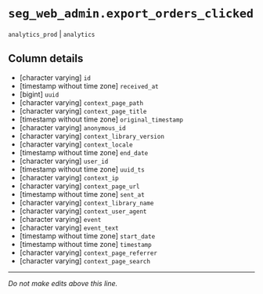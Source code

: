 # `seg_web_admin.export_orders_clicked`
`analytics_prod` | `analytics`

## Column details
* [character varying] `id`
* [timestamp without time zone] `received_at`
* [bigint]    `uuid`
* [character varying] `context_page_path`
* [character varying] `context_page_title`
* [timestamp without time zone] `original_timestamp`
* [character varying] `anonymous_id`
* [character varying] `context_library_version`
* [character varying] `context_locale`
* [timestamp without time zone] `end_date`
* [character varying] `user_id`
* [timestamp without time zone] `uuid_ts`
* [character varying] `context_ip`
* [character varying] `context_page_url`
* [timestamp without time zone] `sent_at`
* [character varying] `context_library_name`
* [character varying] `context_user_agent`
* [character varying] `event`
* [character varying] `event_text`
* [timestamp without time zone] `start_date`
* [timestamp without time zone] `timestamp`
* [character varying] `context_page_referrer`
* [character varying] `context_page_search`

-------------------------------------------------------------------------------
*Do not make edits above this line.*
